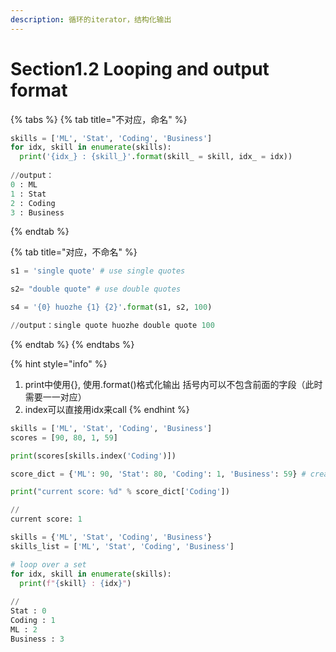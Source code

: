 ```yaml
---
description: 循环的iterator，结构化输出
---
```


# Section1.2 Looping and output format

{% tabs %}
{% tab title="不对应，命名" %}
```python
skills = ['ML', 'Stat', 'Coding', 'Business']
for idx, skill in enumerate(skills):
  print('{idx_} : {skill_}'.format(skill_ = skill, idx_ = idx)) 
  
//output：
0 : ML
1 : Stat
2 : Coding
3 : Business
```
{% endtab %}

{% tab title="对应，不命名" %}
```python
s1 = 'single quote' # use single quotes

s2= "double quote" # use double quotes 

s4 = '{0} huozhe {1} {2}'.format(s1, s2, 100)

//output：single quote huozhe double quote 100
```
{% endtab %}
{% endtabs %}

{% hint style="info" %}
1. print中使用{}, 使用.format\(\)格式化输出 括号内可以不包含前面的字段（此时需要一一对应）
2. index可以直接用idx来call
{% endhint %}

```python
skills = ['ML', 'Stat', 'Coding', 'Business']
scores = [90, 80, 1, 59]

print(scores[skills.index('Coding')])

score_dict = {'ML': 90, 'Stat': 80, 'Coding': 1, 'Business': 59} # create a dictionary

print("current score: %d" % score_dict['Coding'])

//
current score: 1
```

```python
skills = {'ML', 'Stat', 'Coding', 'Business'}
skills_list = ['ML', 'Stat', 'Coding', 'Business']

# loop over a set
for idx, skill in enumerate(skills):
  print(f"{skill} : {idx}")
  
//
Stat : 0
Coding : 1
ML : 2
Business : 3
```

